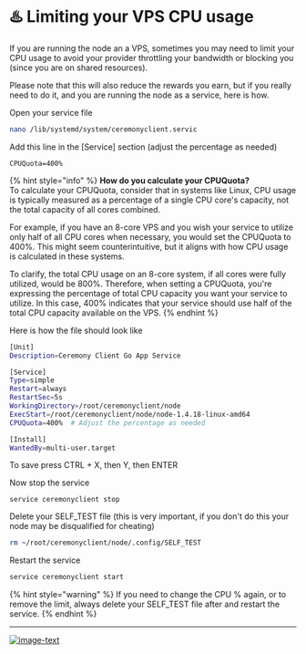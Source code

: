 # ♨️ Limiting your VPS CPU usage

If you are running the node an a VPS, sometimes you may need to limit your CPU usage to avoid your provider throttling your bandwidth or blocking you (since you are on shared resources).

Please note that this will also reduce the rewards you earn, but if you really need to do it, and you are running the node as a service, here is how.

Open your service file

```bash
nano /lib/systemd/system/ceremonyclient.servic
```

Add this line in the \[Service] section (adjust the percentage as needed)

```
CPUQuota=400%
```

{% hint style="info" %}
**How do you calculate your CPUQuota?**\
To calculate your CPUQuota, consider that in systems like Linux, CPU usage is typically measured as a percentage of a single CPU core's capacity, not the total capacity of all cores combined.

For example, if you have an 8-core VPS and you wish your service to utilize only half of all CPU cores when necessary, you would set the CPUQuota to 400%. This might seem counterintuitive, but it aligns with how CPU usage is calculated in these systems.

To clarify, the total CPU usage on an 8-core system, if all cores were fully utilized, would be 800%. Therefore, when setting a CPUQuota, you're expressing the percentage of total CPU capacity you want your service to utilize. In this case, 400% indicates that your service should use half of the total CPU capacity available on the VPS.
{% endhint %}

Here is how the file should look like

```bash
[Unit]
Description=Ceremony Client Go App Service

[Service]
Type=simple
Restart=always
RestartSec=5s
WorkingDirectory=/root/ceremonyclient/node
ExecStart=/root/ceremonyclient/node/node-1.4.18-linux-amd64
CPUQuota=400%  # Adjust the percentage as needed

[Install]
WantedBy=multi-user.target

```

To save press CTRL + X, then Y, then ENTER

Now stop the service

```
service ceremonyclient stop
```

Delete your SELF\_TEST file (this is very important, if you don't do this your node may be disqualified for cheating)

```bash
rm ~/root/ceremonyclient/node/.config/SELF_TEST
```

Restart the service

```bash
service ceremonyclient start
```

{% hint style="warning" %}
If you need to change the CPU % again, or to remove the limit, always delete your SELF\_TEST file after and restart the service.
{% endhint %}

***

[![image-text](https://accademiainfinita.it/extra-contents/quil-best-providers-banner-square.jpg)](https://iri.quest/quil-best-server-providers)
